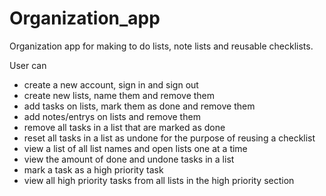 # Organization_app

Organization app for making to do lists, note lists and reusable checklists.

User can
* create a new account, sign in and sign out
* create new lists, name them and remove them
* add tasks on lists, mark them as done and remove them
* add notes/entrys on lists and remove them
* remove all tasks in a list that are marked as done
* reset all tasks in a list as undone for the purpose of reusing a checklist
* view a list of all list names and open lists one at a time
* view the amount of done and undone tasks in a list
* mark a task as a high priority task
* view all high priority tasks from all lists in the high priority section 
